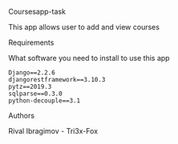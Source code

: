 Coursesapp-task

This app allows user to add and view courses

Requirements

What software you need to install to use this app

    Django==2.2.6
    djangorestframework==3.10.3
    pytz==2019.3
    sqlparse==0.3.0
    python-decouple==3.1

Authors

Rival Ibragimov - Tri3x-Fox
